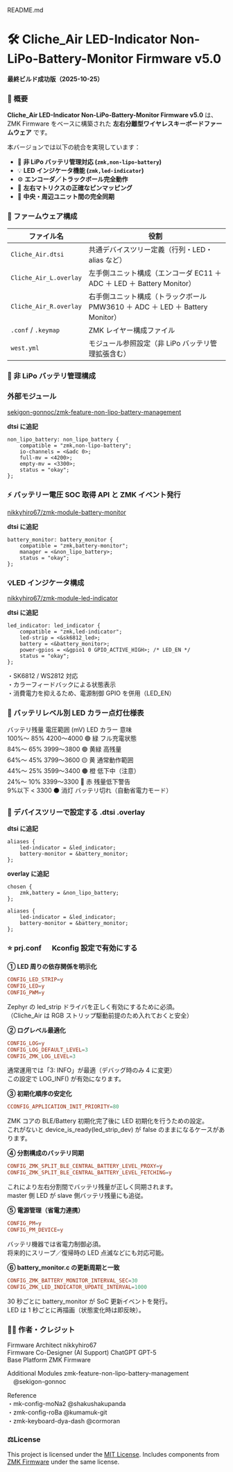 README.md

# 🛠️ Cliche_Air LED-Indicator Non-LiPo-Battery-Monitor Firmware v5.0

**最終ビルド成功版（2025-10-25）**

### 🚀 概要

**Cliche_Air LED-Indicator Non-LiPo-Battery-Monitor Firmware v5.0** は、
ZMK Firmware をベースに構築された **左右分離型ワイヤレスキーボードファームウェア** です。

本バージョンでは以下の統合を実現しています：

- 🔋 **非 LiPo バッテリ管理対応 (`zmk,non-lipo-battery`)**
- 💡 **LED インジケータ機能 (`zmk,led-indicator`)**
- ⚙️ **エンコーダ／トラックボール完全動作**
- 🧩 **左右マトリクスの正確なピンマッピング**
- 🧠 **中央・周辺ユニット間の完全同期**

### 🧱 ファームウェア構成

| ファイル名             | 役割                                                                          |
| ---------------------- | ----------------------------------------------------------------------------- |
| `Cliche_Air.dtsi`      | 共通デバイスツリー定義（行列・LED・alias など）                               |
| `Cliche_Air_L.overlay` | 左手側ユニット構成（エンコーダ EC11 ＋ ADC ＋ LED ＋ Battery Monitor）        |
| `Cliche_Air_R.overlay` | 右手側ユニット構成（トラックボール PMW3610 ＋ ADC ＋ LED ＋ Battery Monitor） |
| `.conf` / `.keymap`    | ZMK レイヤー構成ファイル                                                      |
| `west.yml`             | モジュール参照設定（非 LiPo バッテリ管理拡張含む）                            |

### 🔋 非 LiPo バッテリ管理構成

### 外部モジュール

[sekigon-gonnoc/zmk-feature-non-lipo-battery-management](https://github.com/sekigon-gonnoc/zmk-feature-non-lipo-battery-management)

**dtsi に追記**

```dtsi
non_lipo_battery: non_lipo_battery {
    compatible = "zmk,non-lipo-battery";
    io-channels = <&adc 0>;
    full-mv = <4200>;
    empty-mv = <3300>;
    status = "okay";
};
```

### ⚡ バッテリー電圧 SOC 取得 API と ZMK イベント発行

[nikkyhiro67/zmk-module-battery-monitor](https://github.com/nikkyhiro67/zmk-module-battery-monitor/blob/main/src/battery_monitor.c)

**dtsi に追記**

```dtsi
battery_monitor: battery_monitor {
    compatible = "zmk,battery-monitor";
    manager = <&non_lipo_battery>;
    status = "okay";
};
```

### 💡LED インジケータ構成

[nikkyhiro67/zmk-module-led-indicator](https://github.com/nikkyhiro67/zmk-module-led-indicator)

**dtsi に追記**

```dtsi
led_indicator: led_indicator {
    compatible = "zmk,led-indicator";
    led-strip = <&sk6812_led>;
    battery = <&battery_monitor>;
    power-gpios = <&gpio1 0 GPIO_ACTIVE_HIGH>; /* LED_EN */
    status = "okay";
};
```

・SK6812 / WS2812 対応  
・カラーフィードバックによる状態表示  
・消費電力を抑えるため、電源制御 GPIO を併用（LED_EN）

### 🌈 バッテリレベル別 LED カラー点灯仕様表

バッテリ残量 電圧範囲 (mV) LED カラー 意味  
100%～ 85% 4200〜4000 🟢 緑 フル充電状態  
84%～ 65% 3999〜3800 🟢 黄緑 高残量  
64%～ 45% 3799〜3600 🟡 黄 通常動作範囲  
44%～ 25% 3599〜3400 🟠 橙 低下中（注意）  
24%～ 10% 3399〜3300 🔴 赤 残量低下警告  
9%以下 < 3300 ⚫ 消灯 バッテリ切れ（自動省電力モード）

### 📘 デバイスツリーで設定する .dtsi .overlay

**dtsi に追記**

```dtsi
aliases {
    led-indicator = &led_indicator;
    battery-monitor = &battery_monitor;
};
```

**overlay に追記**

```overlay
chosen {
    zmk,battery = &non_lipo_battery;
};

aliases {
    led-indicator = &led_indicator;
    battery-monitor = &battery_monitor;
};
```

### ⭐ prj.conf 　 Kconfig 設定で有効にする

**① LED 周りの依存関係を明示化**

```conf
CONFIG_LED_STRIP=y
CONFIG_LED=y
CONFIG_PWM=y
```

Zephyr の led_strip ドライバを正しく有効にするために必須。  
（Cliche_Air は RGB ストリップ駆動前提のため入れておくと安全）

**② ログレベル最適化**

```conf
CONFIG_LOG=y
CONFIG_LOG_DEFAULT_LEVEL=3
CONFIG_ZMK_LOG_LEVEL=3
```

通常運用では「3: INFO」が最適（デバッグ時のみ 4 に変更）  
この設定で LOG_INF() が有効になります。

**③ 初期化順序の安定化**

```conf
CCONFIG_APPLICATION_INIT_PRIORITY=80
```

ZMK コアの BLE/Battery 初期化完了後に LED 初期化を行うための設定。  
これがないと device_is_ready(led_strip_dev) が false のままになるケースがあります。

**④ 分割構成のバッテリ同期**

```conf
CONFIG_ZMK_SPLIT_BLE_CENTRAL_BATTERY_LEVEL_PROXY=y
CONFIG_ZMK_SPLIT_BLE_CENTRAL_BATTERY_LEVEL_FETCHING=y
```

これにより左右分割間でバッテリ残量が正しく同期されます。  
master 側 LED が slave 側バッテリ残量にも追従。

**⑤ 電源管理（省電力連携）**

```conf
CONFIG_PM=y
CONFIG_PM_DEVICE=y
```

バッテリ機器では省電力制御必須。  
将来的にスリープ／復帰時の LED 点滅などにも対応可能。

**⑥ battery_monitor.c の更新周期と一致**

```conf
CONFIG_ZMK_BATTERY_MONITOR_INTERVAL_SEC=30
CONFIG_ZMK_LED_INDICATOR_UPDATE_INTERVAL=1000
```

30 秒ごとに battery_monitor が SoC 更新イベントを発行。  
LED は 1 秒ごとに再描画（状態変化時は即反映）。

### 👨‍💻 作者・クレジット

Firmware Architect nikkyhiro67  
Firmware Co-Designer (AI Support) ChatGPT GPT-5  
Base Platform ZMK Firmware

Additional Modules zmk-feature-non-lipo-battery-management 　@sekigon-gonnoc

Reference  
・mk-config-moNa2 @shakushakupanda  
・zmk-config-roBa @kumamuk-git  
・zmk-keyboard-dya-dash @cormoran

### ⚖License

This project is licensed under the [MIT License](./LICENSE).
Includes components from [ZMK Firmware](https://zmk.dev/) under the same license.
